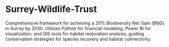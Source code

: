 # Surrey-Wildlife-Trust
Comprehensive framework for achieving a 20% Biodiversity Net Gain (BNG) in Surrey by 2030. Utilizes Python for financial modeling, Power BI for visualization, and GIS tools for habitat restoration analysis, guiding conservation strategies for species recovery and habitat connectivity.
